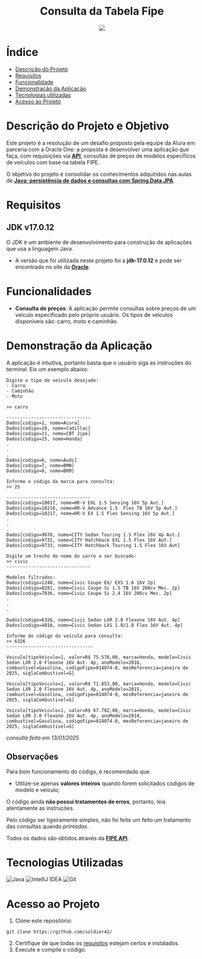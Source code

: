 <h1 align="center">Consulta da Tabela Fipe</h1>

<p align="center">
<img loading="lazy" src="http://img.shields.io/static/v1?label=STATUS&message=FINALIZADO&color=00FF00&style=for-the-badge"/>
</p>

# Índice 

* [Descrição do Projeto](#descrição-do-projeto)
* [Requisitos](#requisitos)
* [Funcionalidade](#funcionalidade)
* [Demonstração da Aplicação](#demonstração-da-aplicação)
* [Tecnologias utilizadas](#tecnologias-utilizadas)
* [Acesso ao Projeto](#acesso-ao-projeto)

# Descrição do Projeto e Objetivo
Este projeto é a resolução de um desafio proposto pela equipe da Alura em parceria com a Oracle One: a proposta é desenvolver uma aplicação que faça, com requisições via [**API**](https://deividfortuna.github.io/fipe/), consultas de preços de modelos específicos de veículos com base na tabela FIPE.

O objetivo do projeto é consolidar os conhecimentos adquiridos nas aulas de [**Java: persistência de dados e consultas com Spring Data JPA**](https://cursos.alura.com.br/course/java-persistencia-dados-consultas-spring-data-jpa).

# Requisitos

## JDK v17.0.12
O JDK é um ambiente de desenvolvimento para construção de aplicações que usa a linguagem Java.
- A versão que foi utilizada neste projeto foi a **jdk-17.0.12** e pode ser encontrado no site da [**Oracle**](https://www.oracle.com/java/technologies/javase/jdk17-archive-downloads.html).


# Funcionalidades
- **Consulta de preços**: A aplicação permite consultas sobre preços de um veículo especificado pelo próprio usuário. Os tipos de veículos disponíveis são: carro, moto e caminhão.

# Demonstração da Aplicação
A aplicação é intuitiva, portanto basta que o usuário siga as instruções do terminal. Eis um exemplo abaixo:
```
Digite o tipo de veículo desejado:
- Carro
- Caminhão
- Moto

>> carro

-------------------------------
Dados[codigo=1, nome=Acura]
Dados[codigo=10, nome=Cadillac]
Dados[codigo=11, nome=CBT Jipe]
Dados[codigo=25, nome=Honda]
.
.
.
Dados[codigo=6, nome=Audi]
Dados[codigo=7, nome=BMW]
Dados[codigo=8, nome=BRM]

Informe o código da marca para consulta: 
>> 25

-------------------------------
Dados[codigo=10017, nome=HR-V EXL 1.5 Sensing 16V 5p Aut.]
Dados[codigo=10216, nome=HR-V Advance 1.5  Flex TB 16V 5p Aut.]
Dados[codigo=10217, nome=HR-V EX 1.5 Flex Sensing 16V 5p Aut.]
.
.
.
Dados[codigo=9678, nome=CITY Sedan Touring 1.5 Flex 16V 4p Aut.]
Dados[codigo=9732, nome=CITY Hatchback EXL 1.5 Flex 16V Aut.]
Dados[codigo=9733, nome=CITY Hatchback Touring 1.5 Flex 16V Aut]

Digite um trecho do nome do carro a ser buscado: 
>> civic
-------------------------------

Modelos filtrados: 
Dados[codigo=1248, nome=Civic Coupe EX/ EXS 1.6 16V 2p]
Dados[codigo=8281, nome=Civic Coupe Si 1.5 TB 16V 208cv Mec. 2p]
Dados[codigo=7036, nome=Civic Coupe Si 2.4 16V 206cv Mec. 2p]
.
.
.

Dados[codigo=6326, nome=Civic Sedan LXR 2.0 Flexone 16V Aut. 4p]
Dados[codigo=4010, nome=Civic Sedan LXS 1.8/1.8 Flex 16V Aut. 4p]

Informe do código do veículo para consulta: 
>> 6326
--------------------------------

Veiculo[tipoVeiculo=1, valor=R$ 75.578,00, marca=Honda, modelo=Civic Sedan LXR 2.0 Flexone 16V Aut. 4p, anoModelo=2016, combustivel=Gasolina, codigoFipe=014074-0, mesReferencia=janeiro de 2025, siglaCombustivel=G]

Veiculo[tipoVeiculo=1, valor=R$ 71.853,00, marca=Honda, modelo=Civic Sedan LXR 2.0 Flexone 16V Aut. 4p, anoModelo=2015, combustivel=Gasolina, codigoFipe=014074-0, mesReferencia=janeiro de 2025, siglaCombustivel=G]

Veiculo[tipoVeiculo=1, valor=R$ 67.782,00, marca=Honda, modelo=Civic Sedan LXR 2.0 Flexone 16V Aut. 4p, anoModelo=2014, combustivel=Gasolina, codigoFipe=014074-0, mesReferencia=janeiro de 2025, siglaCombustivel=G]
```
*consulta feita em 13/01/2025*

## Observações
Para bom funcionamento do código, é recomendado que:
- Utilize-se apenas **valores inteiros** quando forem solicitados códigos de modelo e veículo;

O código ainda **não possui tratamentos de erros**, portanto, leia atentamente as instruções.

Pelo código ser ligeiramente simples, não foi feito um feito um tratamento das consultas quando *printadas*.

Todos os dados são obtidos através da [**FIPE API**](https://deividfortuna.github.io/fipe/).

# Tecnologias Utilizadas
![Java](https://img.shields.io/badge/java-%23ED8B00.svg?style=for-the-badge&logo=openjdk&logoColor=white)
![IntelliJ IDEA](https://img.shields.io/badge/IntelliJIDEA-000000.svg?style=for-the-badge&logo=intellij-idea&logoColor=white)
![Git](https://img.shields.io/badge/git-%23F05033.svg?style=for-the-badge&logo=git&logoColor=white)

# Acesso ao Projeto
1. Clone este repositório:
```
git clone https://github.com/soldier42/
```
2. Certifique de que todas os [requisitos](#requisitos) estejam certos e instalados.
3. Execute e compile o código.
